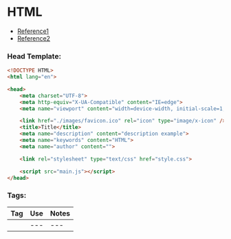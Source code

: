 # HTML

* [Reference1](https://www.w3schools.com/html/html_head.asp)
* [Reference2](https://html.com/tags/)

### Head Template: 

```HTML
<!DOCTYPE HTML>
<html lang="en">

<head>
	<meta charset="UTF-8">
	<meta http-equiv="X-UA-Compatible" content="IE=edge">
	<meta name="viewport" content="width=device-width, initial-scale=1, shrink-to-fit=no">

	<link href="./images/favicon.ico" rel="icon" type="image/x-icon" />
	<title>Title</title>
	<meta name="description" content="description example">
	<meta name="keywords" content="HTML">
	<meta name="author" content="">

	<link rel="stylesheet" type="text/css" href="style.css">

	<script src="main.js"></script>
</head>
```

### Tags:

Tag |   Use |   Notes 
--- |   --- |   --- 
<div></div> |   --- |   --- 